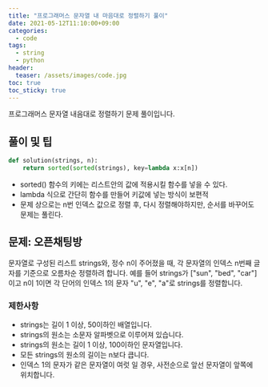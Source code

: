 ```yaml
---
title: "프로그래머스 문자열 내 마음대로 정렬하기 풀이"
date: 2021-05-12T11:10:00+09:00
categories:
  - code
tags:
  - string
  - python
header:
  teaser: /assets/images/code.jpg
toc: true
toc_sticky: true
---
```

프로그래머스 문자열 내음대로 정렬하기 문제 풀이입니다. 
## 풀이 및 팁
```python
def solution(strings, n):
    return sorted(sorted(strings), key=lambda x:x[n])
```
* sorted() 함수의 키에는 리스트안의 값에 적용시킬 함수를 넣을 수 있다.
* lambda 식으로 간단히 함수를 만들어 키값에 넣는 방식이 보편적
* 문제 상으로는 n번 인덱스 값으로 정렬 후, 다시 정렬해야하지만, 순서를 바꾸어도 문제는 풀린다.  

## 문제: 오픈채팅방
문자열로 구성된 리스트 strings와, 정수 n이 주어졌을 때, 각 문자열의 인덱스 n번째 글자를 기준으로 오름차순 정렬하려 합니다. 예를 들어 strings가 ["sun", "bed", "car"]이고 n이 1이면 각 단어의 인덱스 1의 문자 "u", "e", "a"로 strings를 정렬합니다.

### 제한사항
* strings는 길이 1 이상, 50이하인 배열입니다.
* strings의 원소는 소문자 알파벳으로 이루어져 있습니다.
* strings의 원소는 길이 1 이상, 100이하인 문자열입니다.
* 모든 strings의 원소의 길이는 n보다 큽니다.
* 인덱스 1의 문자가 같은 문자열이 여럿 일 경우, 사전순으로 앞선 문자열이 앞쪽에 위치합니다.